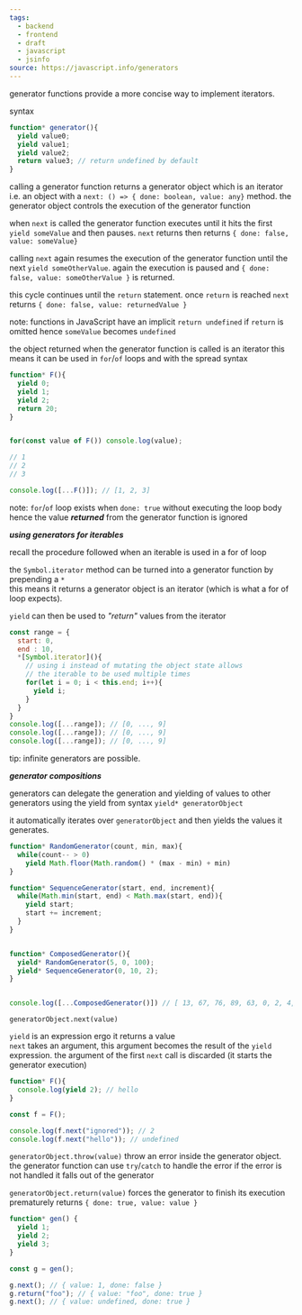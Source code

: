 ```yaml
---
tags:
  - backend
  - frontend
  - draft
  - javascript
  - jsinfo
source: https://javascript.info/generators
---
```

generator functions provide a more concise way to implement iterators.

syntax

```javascript
function* generator(){
  yield value0;
  yield value1;
  yield value2;
  return value3; // return undefined by default
}
```

calling a generator function returns a generator object which is an iterator
i.e. an object with a `next: () => { done: boolean, value: any}` method.
the generator object controls the execution of the generator function

when `next` is called the generator function executes until it hits the first `yield someValue` and then pauses.  `next` returns then returns `{ done: false, value: someValue}`

calling `next` again resumes the execution of the generator function until the next `yield someOtherValue`. again the execution is paused and `{ done: false, value: someOtherValue }` is returned.

this cycle continues until the `return` statement.
once `return` is reached `next` returns `{ done: false, value: returnedValue }`

note:
  functions in JavaScript have an implicit `return undefined` if `return` is omitted 
  hence `someValue` becomes `undefined`


the object returned when the generator function is called is an iterator
this means it can be used in `for`/`of` loops and with the spread syntax

```javascript
function* F(){
  yield 0;
  yield 1;
  yield 2;
  return 20;
}


for(const value of F()) console.log(value);

// 1
// 2
// 3

console.log([...F()]); // [1, 2, 3]
```

note:
  `for`/`of` loop exists when `done: true` without executing the loop body
  hence the value ***returned*** from the generator function is ignored 

***using generators for iterables***

recall the procedure followed when an iterable is used in a for of loop

the `Symbol.iterator` method can be turned into a generator function by prepending a `*`  
this means it returns a generator object is an iterator (which is what a for of loop expects).  

`yield` can then be used to *"return"* values from the iterator

```javascript
const range = {
  start: 0,
  end : 10,
  *[Symbol.iterator](){
    // using i instead of mutating the object state allows
    // the iterable to be used multiple times
    for(let i = 0; i < this.end; i++){
      yield i;
    }
  }
}
console.log([...range]); // [0, ..., 9]
console.log([...range]); // [0, ..., 9]
console.log([...range]); // [0, ..., 9]
```

tip:
infinite generators are possible.

***generator compositions***

generators can delegate the generation and yielding of values to other generators using the yield from syntax `yield* generatorObject` 

it automatically iterates over `generatorObject` and then yields the values it generates.

```javascript
function* RandomGenerator(count, min, max){
  while(count-- > 0)
    yield Math.floor(Math.random() * (max - min) + min)
}

function* SequenceGenerator(start, end, increment){
  while(Math.min(start, end) < Math.max(start, end)){
    yield start;
    start += increment;
  }
}


function* ComposedGenerator(){
  yield* RandomGenerator(5, 0, 100);
  yield* SequenceGenerator(0, 10, 2);
}


console.log([...ComposedGenerator()]) // [ 13, 67, 76, 89, 63, 0, 2, 4, 6, 8 ]
```

`generatorObject.next(value)`

`yield` is an expression ergo it returns a value  
`next` takes an argument, this argument becomes the result of the `yield` expression.
the argument of the first `next` call is discarded (it starts the generator execution)

```javascript
function* F(){
  console.log(yield 2); // hello
}

const f = F();

console.log(f.next("ignored")); // 2
console.log(f.next("hello")); // undefined
```

`generatorObject.throw(value)`
throw an error inside the generator object.
the generator function can use `try`/`catch` to handle the error
if the error is not handled it falls out of the generator


`generatorObject.return(value)`
forces the generator to finish its execution prematurely
returns `{ done: true, value: value }`

```javascript
function* gen() {
  yield 1;
  yield 2;
  yield 3;
}

const g = gen();

g.next(); // { value: 1, done: false }
g.return("foo"); // { value: "foo", done: true }
g.next(); // { value: undefined, done: true }
```


